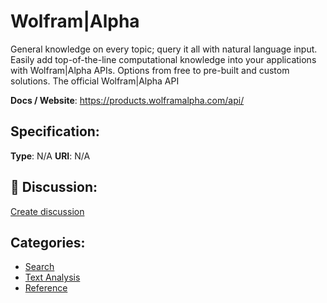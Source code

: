 # Wolfram|Alpha


General knowledge on every topic; query it all with natural language input. Easily add top-of-the-line computational knowledge into your applications with Wolfram|Alpha APIs.  Options from free to pre-built and custom solutions. The official Wolfram|Alpha API

**Docs / Website**: https://products.wolframalpha.com/api/

## Specification:
**Type**:  N/A 
**URI**:  N/A 

## 💬 Discussion:
[Create discussion](https://github.com/apis-list/apis-list/discussions/new)

## Categories:
- [Search](https://github.com/apis-list/apis-list#search)
- [Text Analysis](https://github.com/apis-list/apis-list#text-analysis)
- [Reference](https://github.com/apis-list/apis-list#reference)



